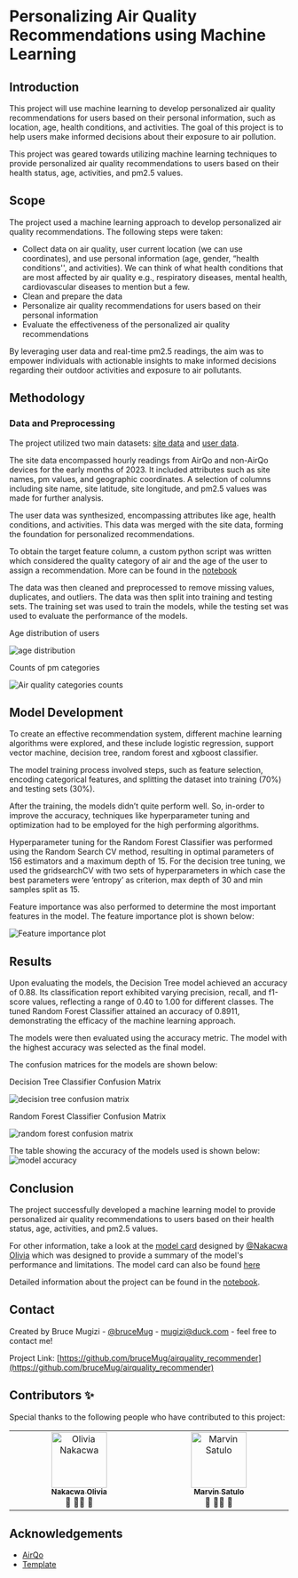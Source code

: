 # Personalizing Air Quality Recommendations using Machine Learning

## Introduction
This project will use machine learning to develop personalized air quality recommendations for users based on their personal information, such as location, age, health conditions, and activities. The goal of this project is to help users make informed decisions about their exposure to air pollution.

This project was geared towards utilizing machine learning techniques to provide personalized air quality recommendations to users based on their health status, age, activities, and pm2.5 values.


## Scope
The project used a machine learning approach to develop personalized air quality recommendations. The following steps were taken:
- Collect data on air quality, user current location (we can use coordinates), and use personal information (age, gender, “health conditions'', and activities). We can think of what health conditions that are most affected by air quality e.g., respiratory diseases, mental health, cardiovascular diseases to mention but a few. 
- Clean and prepare the data
- Personalize air quality recommendations for users based on their personal information
- Evaluate the effectiveness of the personalized air quality recommendations

By leveraging user data and real-time pm2.5 readings, the aim was to empower individuals with actionable insights to make informed decisions regarding their outdoor activities and exposure to air pollutants.


## Methodology
### Data and Preprocessing
The project utilized two main datasets: [site data](https://drive.google.com/file/d/1TNmOPc1K3zm3faejW9APzXfX5cRUrsGx/view?usp=sharing) and [user data](https://drive.google.com/file/d/1A4LDc3EsBbre0XdROTVjKt47PorT-L93/view?usp=sharing).

The site data encompassed hourly readings from AirQo and non-AirQo devices for the early months of 2023. 
It included attributes such as site names, pm values, and geographic coordinates. A selection of columns including site name, site latitude, site longitude, and pm2.5 values was made for further analysis.

The user data was synthesized, encompassing attributes like age, health conditions, and activities. This data was merged with the site data, forming the foundation for personalized recommendations.

To obtain the target feature column, a custom python script was written which considered the quality category of air and the age of the user to assign a recommendation. More can be found in the [notebook](https://colab.research.google.com/drive/1iKuH7mPeid2bq7V7U4c9Dx2HGGyloOtS?usp=sharing)

The data was then cleaned and preprocessed to remove missing values, duplicates, and outliers. The data was then split into training and testing sets. The training set was used to train the models, while the testing set was used to evaluate the performance of the models.



Age distribution of users

![age distribution](https://github.com/bruceMug/airquality_recommender/blob/main/static/images/age%20distribution.png)

Counts of pm categories

![Air quality categories counts](https://github.com/bruceMug/airquality_recommender/blob/main/static/images/download%20(1).png)

## Model Development
To create an effective recommendation system, different machine learning algorithms were explored, and these include logistic regression, support vector machine, decision tree, random forest and xgboost classifier.

The model training process involved steps, such as feature selection, encoding categorical features, and splitting the dataset into training (70%) and testing sets (30%). 

After the training, the models didn’t quite perform well. So, in-order to improve the accuracy, techniques like hyperparameter tuning and optimization had to be employed for the high performing algorithms.

Hyperparameter tuning for the Random Forest Classifier was performed using the Random Search CV method, resulting in optimal parameters of 156 estimators and a maximum depth of 15.
For the decision tree tuning, we used the gridsearchCV with two sets of hyperparameters in which case the best parameters were ‘entropy’ as criterion, max depth of 30 and min samples split as 15. 


Feature importance was also performed to determine the most important features in the model. The feature importance plot is shown below:

![Feature importance plot](https://github.com/bruceMug/airquality_recommender/blob/main/static/images/feature_importance.png)

## Results
Upon evaluating the models, the Decision Tree model achieved an accuracy of 0.88. Its classification report exhibited varying precision, recall, and f1-score values, reflecting a range of 0.40 to 1.00 for different classes. 
The tuned Random Forest Classifier attained an accuracy of 0.8911, demonstrating the efficacy of the machine learning approach.

The models were then evaluated using the accuracy metric. The model with the highest accuracy was selected as the final model.

The confusion matrices for the models are shown below:

Decision Tree Classifier Confusion Matrix

![decision tree confusion matrix](https://github.com/bruceMug/airquality_recommender/blob/main/static/images/decision%20tree.png)

Random Forest Classifier Confusion Matrix

![random forest confusion matrix](https://github.com/bruceMug/airquality_recommender/blob/main/static/images/randomforest.png)


The table showing the accuracy of the models used is shown below:
![model accuracy](https://github.com/bruceMug/airquality_recommender/blob/main/static/images/table_accuracy.png)


## Conclusion
The project successfully developed a machine learning model to provide personalized air quality recommendations to users based on their health status, age, activities, and pm2.5 values.

For other information, take a look at the [model card](https://docs.google.com/document/d/1Oxor2V4Yaw5SCR__KXTVcectO95SjayVmwq4pBr9ag0/edit?usp=sharing) designed by [@Nakacwa Olivia](https://github.com/NakacwaOlivia) which was designed to provide a summary of the model's performance and limitations.
The model card can also be found [here](https://github.com/NakacwaOlivia/AirQuality-Personal-Recommendation)

Detailed information about the project can be found in the [notebook](https://colab.research.google.com/drive/1iKuH7mPeid2bq7V7U4c9Dx2HGGyloOtS?usp=sharing).



## Contact
Created by Bruce Mugizi - [@bruceMug](https://twitter/brucemug) - [mugizi@duck.com](mugizi@duck.com) - feel free to contact me!

Project Link: [https://github.com/bruceMug/airquality_recommender](https://github.com/bruceMug/airquality_recommender)

## Contributors ✨
Special thanks to the following people who have contributed to this project:

<table>
<tbody>
<tr>
<td align="center" valign="top" width="14.28%"><a href="https://github.com/NakacwaOlivia"><img src="https://avatars.githubusercontent.com/u/69842870?v=4" width="100px;" alt="Olivia Nakacwa"/><br /><sub><b>Nakacwa Olivia</b></sub></a><br /><a title="Answering Questions">📧</a> <a title="Documentation">📖</a><a title="Thinking">💡</a> <a title="Talks">📢</a></td>

<td align="center" valign="top" width="14.28%"><a href="https://github.com/mar-vyn23"><img src="https://avatars.githubusercontent.com/u/101456450?v=4" width="100px;" alt="Marvin Satulo"/><br /><sub><b>Marvin Satulo</b></sub></a><br /><a title="Answering Questions">📧</a> <a title="Documentation">📖</a><a title="Thinking">💡</a> <a title="Talks">📢</a></td>
</tr>
</tbody>
</table>


## Acknowledgements
- [AirQo](https://airqo.net/)
- [Template](https://github.com/othneildrew/Best-README-Template/blob/master/README.md)


